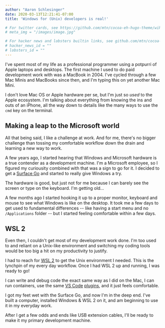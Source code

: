 ```yaml
---
author: "Aaron Schlesinger"
date: 2020-03-13T12:21:41-07:00
title: 'Windows for (Unix) developers is real!'

# For twitter cards, see https://github.com/mtn/cocoa-eh-hugo-theme/wiki/Twitter-cards
# meta_img = "/images/image.jpg"

# For hacker news and lobsters builtin links, see github.com/mtn/cocoa-eh-hugo-theme/wiki/Social-Links
# hacker_news_id = ""
# lobsters_id = ""
---
```


I've spent most of my life as a professional programmer using a potpurri of Apple laptops and desktops. The first machine I used to do paid development work with was a MacBook in 2004. I've cycled through a few Mac Minis and MacBooks since then, and I'm typing this on yet another Mac Mini.

I don't love Mac OS or Apple hardware per se, but I'm just so _used_ to the Apple ecosystem. I'm talking about everything from knowing the ins and outs of an iPhone, all the way down to details like the many ways to use the `cmd` key on the terminal.

## Making a leap to the Microsoft world

All that being said, I like a challenge at work. And for me, there's no bigger challenge than tossing my comfortable workflow down the drain and learning a new way to work.

A few years ago, I started hearing that Windows and Microsoft hardware is a true contender as a development machine. I'm a Microsoft employee, so I figured my curiousity combined with that was a sign to go for it. I decided to get a [Surface Go](https://www.microsoft.com/en-us/surface/business/surface-go) and started to really give Windows a try.

The hardware is good, but just not for me because I can barely see the screen or type on the keyboard. I'm getting old...

A few months ago I started hooking it up to a proper monitor, keyboard and mouse to see what Windows is like on the desktop. It took me a few days to get used to fundamental differences -- like having a start menu and no `/Applications` folder -- but I started feeling comfortable within a few days.

## WSL 2

Even then, I couldn't get most of my development work done. I'm too used to and reliant on a Unix-like environment and switching my coding tools would be too big a hit on my productivity to justify.

I had to reach for [WSL 2](https://docs.microsoft.com/en-us/windows/wsl/wsl2-index) to get the Unix environment I needed. This is the lynchpin of my every day workflow. Once I had WSL 2 up and running, I was ready to go!

I can write and debug code the exact same way as I did on the Mac, I can run containers, use the same [VS Code](https://code.visualstudio.com/) [plugins](https://marketplace.visualstudio.com/VSCode), and it just feels comfortable.

I got my feet wet with the Surface Go, and now I'm in the deep end. I've built a computer, installed Windows & WSL 2 on it, and am beginning to use it in my everyday work.

After I get a few odds and ends like USB extension cables, I'll be ready to make it my primary development machine.
